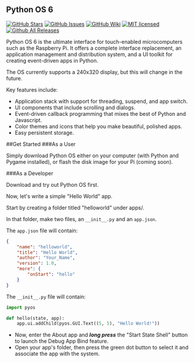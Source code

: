 Python OS 6 
---

[![GitHub Stars](https://img.shields.io/github/stars/furmada/pythonos.svg)](https://github.com/furmada/pythonos/stargazers)
[![GitHub Issues](https://img.shields.io/github/issues/furmada/pythonos.svg)](https://github.com/furmada/pythonos/issues)
[![GitHub Wiki](https://img.shields.io/badge/project-wiki-ff69b4.svg)](https://github.com/furmada/pythonos/wiki/Home)
[![MIT licensed](https://img.shields.io/badge/license-MIT-blue.svg)](https://github.com/furmada/PythonOS/blob/master/LICENSE)
[![Github All Releases](https://img.shields.io/github/downloads/furmada/pythonos/total.svg?maxAge=2592000)](https://github.com/furmada/PythonOS/releases)

Python OS 6 is the ultimate interface for touch-enabled microcomputers such as the Raspberry Pi. It offers a complete interface replacement, an application management and distribution system, and a UI toolkit for creating event-driven apps in Python.

The OS currently supports a 240x320 display, but this will change in the future.

Key features include:
* Application stack with support for threading, suspend, and app switch.
* UI components that include scrolling and dialogs.
* Event-driven callback programming that mixes the best of Python and Javascript.
* Color themes and icons that help you make beautiful, polished apps.
* Easy persistent storage.

##Get Started
###As a User

Simply download Python OS either on your computer (with Python and Pygame installed), or flash the disk image for your Pi (coming soon).

###As a Developer

Download and try out Python OS first.

Now, let's write a simple "Hello World" app.

Start by creating a folder titled "helloworld" under apps/.

In that folder, make two files, an `__init__.py` and an `app.json`.

The `app.json` file will contain:
```json
{
	"name": "helloworld",
	"title": "Hello World",
	"author": "Your_Name",
	"version": 1.0,
	"more": {
		"onStart": "hello"
	}
}
```

The `__init__.py` file will contain:
```python
import pyos

def hello(state, app):
	app.ui.addChild(pyos.GUI.Text((5, 5), "Hello World!"))
```

- Now, enter the About app and ***long press*** the "Start State Shell" button to launch the Debug App Bind feature.
- Open your app's folder, then press the green dot button to select it and associate the app with the system. 
